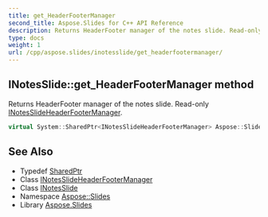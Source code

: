 ```yaml
---
title: get_HeaderFooterManager
second_title: Aspose.Slides for C++ API Reference
description: Returns HeaderFooter manager of the notes slide. Read-only INotesSlideHeaderFooterManager.
type: docs
weight: 1
url: /cpp/aspose.slides/inotesslide/get_headerfootermanager/
---
```

## INotesSlide::get_HeaderFooterManager method


Returns HeaderFooter manager of the notes slide. Read-only [INotesSlideHeaderFooterManager](../../inotesslideheaderfootermanager/).

```cpp
virtual System::SharedPtr<INotesSlideHeaderFooterManager> Aspose::Slides::INotesSlide::get_HeaderFooterManager()=0
```

## See Also

* Typedef [SharedPtr](../../../system/sharedptr/)
* Class [INotesSlideHeaderFooterManager](../../inotesslideheaderfootermanager/)
* Class [INotesSlide](../)
* Namespace [Aspose::Slides](../../)
* Library [Aspose.Slides](../../../)

